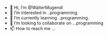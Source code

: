 - 👋 Hi, I’m @WalterMugendi
- 👀 I’m interested in ..programming.
- 🌱 I’m currently learning ..programming.
- 💞️ I’m looking to collaborate on ...programming
- 📫 How to reach me ...

<!---
WalterMugendi/WalterMugendi is a ✨ special ✨ repository because its `README.md` (this file) appears on your GitHub profile.
You can click the Preview link to take a look at your changes.
--->
